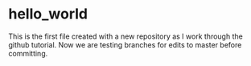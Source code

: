 # hello_world
This is the first file created with a new repository as I work through the github tutorial. Now we are testing branches for edits to master before committing.
